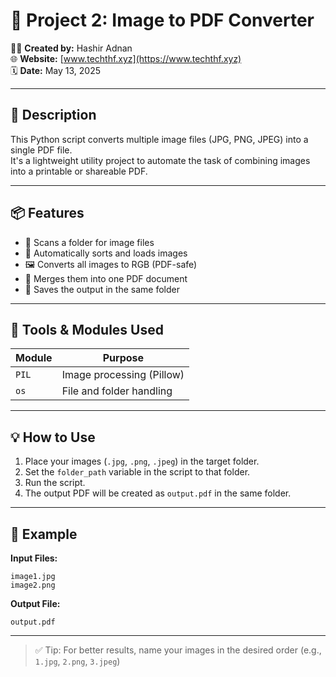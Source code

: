 # 📄 Project 2: Image to PDF Converter

👨‍💻 **Created by:** Hashir Adnan  
🌐 **Website:** [www.techthf.xyz](https://www.techthf.xyz)  
🗓️ **Date:** May 13, 2025

---

## 🧠 Description

This Python script converts multiple image files (JPG, PNG, JPEG) into a single PDF file.  
It's a lightweight utility project to automate the task of combining images into a printable or shareable PDF.

---

## 📦 Features

- 📂 Scans a folder for image files  
- 🔄 Automatically sorts and loads images  
- 🖼️ Converts all images to RGB (PDF-safe)  
- 🧾 Merges them into one PDF document  
- 💾 Saves the output in the same folder  

---

## 🧰 Tools & Modules Used

| Module      | Purpose                      |
|-------------|------------------------------|
| `PIL`       | Image processing (Pillow)    |
| `os`        | File and folder handling     |

---

## 💡 How to Use

1. Place your images (`.jpg`, `.png`, `.jpeg`) in the target folder.  
2. Set the `folder_path` variable in the script to that folder.  
3. Run the script.  
4. The output PDF will be created as `output.pdf` in the same folder.

---

## 🧪 Example

**Input Files:**
```
image1.jpg  
image2.png  
```

**Output File:**
```
output.pdf
```

---

> ✅ Tip: For better results, name your images in the desired order (e.g., `1.jpg`, `2.png`, `3.jpeg`)
